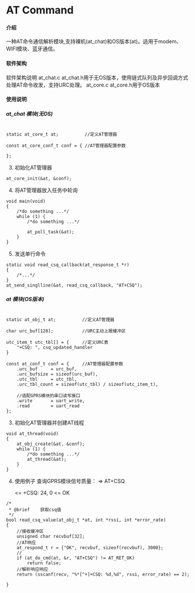 # AT Command

#### 介绍
一种AT命令通信解析模块,支持裸机(at_chat)和OS版本(at)。适用于modem、WIFI模块、蓝牙通信。

#### 软件架构
软件架构说明
at_chat.c at_chat.h用于无OS版本，使用链式队列及异步回调方式处理AT命令收发，支持URC处理。
at_core.c at_core.h用于OS版本
#### 使用说明

##### at_chat 模块(无OS)


```

static at_core_t at;          //定义AT管理器

const at_core_conf_t conf = { //AT管理器配置参数
	
};
```


3.  初始化AT管理器

```
at_core_init(&at, &conf);
```


4.  将AT管理器放入任务中轮询

```
void main(void)
{
    /*do something ...*/
    while (1) {
        /*do something ...*/
        
        at_poll_task(&at);
    }
}

```


5.  发送单行命令


```
static void read_csq_callback(at_response_t *r)
{
	/*...*/
}
at_send_singlline(&at, read_csq_callback, "AT+CSQ");
```

##### at 模块(OS版本)


```

static at_obj_t at;          //定义AT管理器

char urc_buf[128];           //URC主动上报缓冲区

utc_item_t utc_tbl[] = {     //定义URC表
	"+CSQ: ", csq_updated_handler
}

const at_conf_t conf = {     //AT管理器配置参数
	.urc_buf     = urc_buf,
	.urc_bufsize = sizeof(urc_buf),
	.utc_tbl     = utc_tbl,
	.urc_tbl_count = sizeof(utc_tbl) / sizeof(utc_item_t),	
	
	//适配GPRS模块的串口读写接口
	.write       = uart_write,
	.read        = uart_read
};
```

3.  初始化AT管理器并创建AT线程

```
void at_thread(void)
{
	at_obj_create(&at, &conf);
    while (1) {
        /*do something ...*/
        at_thread(&at);
    }
}

```


4.  使用例子
查询GPRS模块信号质量：
	=> AT+CSQ
	
	<= +CSQ: 24, 0
	<= OK
```
/* 
 * @brief    获取csq值
 */ 
bool read_csq_value(at_obj_t *at, int *rssi, int *error_rate)
{
	//接收缓冲区
	unsigned char recvbuf[32];
	//AT响应
	at_respond_t r = {"OK", recvbuf, sizeof(recvbuf), 3000};
	//
	if (at_do_cmd(at, &r, "AT+CSQ") != AT_RET_OK)
		return false;
	//解析响应响应
	return (sscanf(recv, "%*[^+]+CSQ: %d,%d", rssi, error_rate) == 2);

}


```
